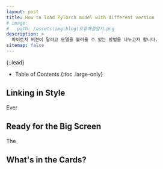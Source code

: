 ```yaml
---
layout: post
title: How to load PyTorch model with different version
# image: 
#   path: /assets\img\blog\오류해결일지.png
description: >
  파이토치 버젼이 달라고 모델을 불러올 수 있는 방법을 나누고자 합니다.
sitemap: false
---
```



{:.lead}



- Table of Contents
{:toc .large-only}

## Linking in Style

Ever 
 
## Ready for the Big Screen

The 
 
## What's in the Cards?





